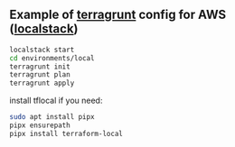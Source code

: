 ## Example of [terragrunt](https://terragrunt.gruntwork.io/docs/getting-started/install) config for AWS ([localstack](https://docs.localstack.cloud/getting-started/installation))

```bash
localstack start
cd environments/local
terragrunt init
terragrunt plan
terragrunt apply
```



install tflocal if you need:
```bash
sudo apt install pipx
pipx ensurepath
pipx install terraform-local
```